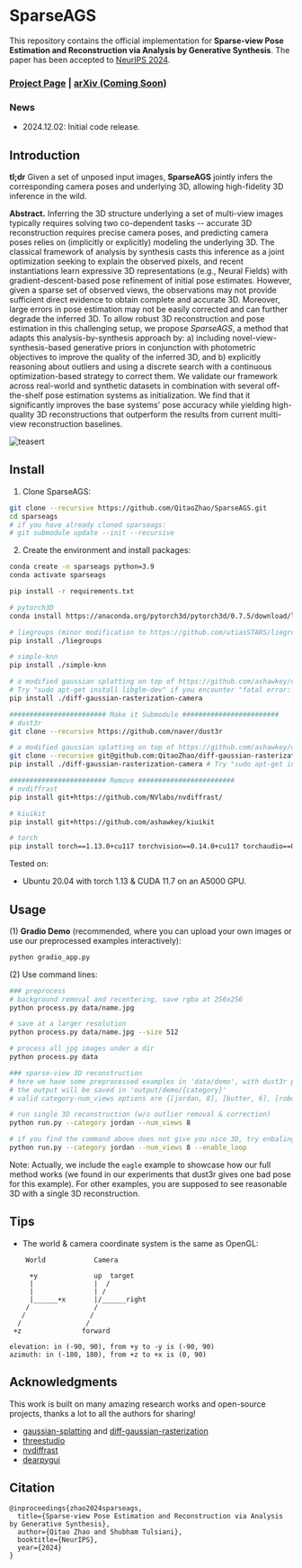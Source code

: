 # SparseAGS

This repository contains the official implementation for **Sparse-view Pose Estimation and Reconstruction via Analysis by Generative Synthesis**. The paper has been accepted to [NeurIPS 2024](https://neurips.cc/Conferences/2024).

### [Project Page](https://qitaozhao.github.io/SparseAGS) | [arXiv (Coming Soon)](https://qitaozhao.github.io/SparseAGS)

### News

- 2024.12.02: Initial code release.

## Introduction

**tl;dr** Given a set of unposed input images, **SparseAGS** jointly infers the corresponding camera poses and underlying 3D, allowing high-fidelity 3D inference in the wild.

**Abstract.** Inferring the 3D structure underlying a set of multi-view images typically requires solving two co-dependent tasks -- accurate 3D reconstruction requires precise camera poses, and predicting camera poses relies on (implicitly or explicitly) modeling the underlying 3D. The classical framework of analysis by synthesis casts this inference as a joint optimization seeking to explain the observed pixels, and recent instantiations learn expressive 3D representations (e.g., Neural Fields) with gradient-descent-based pose refinement of initial pose estimates. However, given a sparse set of observed views, the observations may not provide sufficient direct evidence to obtain complete and accurate 3D. Moreover, large errors in pose estimation may not be easily corrected and can further degrade the inferred 3D. To allow robust 3D reconstruction and pose estimation in this challenging setup, we propose *SparseAGS*, a method that adapts this analysis-by-synthesis approach by: a) including novel-view-synthesis-based generative priors in conjunction with photometric objectives to improve the quality of the inferred 3D, and b) explicitly reasoning about outliers and using a discrete search with a continuous optimization-based strategy to correct them. We validate our framework across real-world and synthetic datasets in combination with several off-the-shelf pose estimation systems as initialization. We find that it significantly improves the base systems' pose accuracy while yielding high-quality 3D reconstructions that outperform the results from current multi-view reconstruction baselines.

![teasert](assets/teaser.gif)

## Install

1. Clone SparseAGS:

```bash
git clone --recursive https://github.com/QitaoZhao/SparseAGS.git
cd sparseags
# if you have already cloned sparseags:
# git submodule update --init --recursive
```

2. Create the environment and install packages:

```bash
conda create -n sparseags python=3.9
conda activate sparseags

pip install -r requirements.txt

# pytorch3D
conda install https://anaconda.org/pytorch3d/pytorch3d/0.7.5/download/linux-64/pytorch3d-0.7.5-py39_cu117_pyt1130.tar.bz2

# liegroups (minor modification to https://github.com/utiasSTARS/liegroups)
pip install ./liegroups

# simple-knn
pip install ./simple-knn

# a modified gaussian splatting on top of https://github.com/ashawkey/diff-gaussian-rasterization, which enables camera pose optimization
# Try "sudo apt-get install libglm-dev" if you encounter "fatal error: glm/glm.hpp: No such file or directory"
pip install ./diff-gaussian-rasterization-camera 

######################## Make it Submodule ########################
# dust3r
git clone --recursive https://github.com/naver/dust3r

# a modified gaussian splatting on top of https://github.com/ashawkey/diff-gaussian-rasterization, which enables camera pose optimization
git clone --recursive git@github.com:QitaoZhao/diff-gaussian-rasterization-camera.git
pip install ./diff-gaussian-rasterization-camera # Try "sudo apt-get install libglm-dev" if you encounter "fatal error: glm/glm.hpp: No such file or directory"

######################## Remove ########################
# nvdiffrast
pip install git+https://github.com/NVlabs/nvdiffrast/

# kiuikit
pip install git+https://github.com/ashawkey/kiuikit

# torch
pip install torch==1.13.0+cu117 torchvision==0.14.0+cu117 torchaudio==0.13.0 --extra-index-url https://download.pytorch.org/whl/cu117
```

Tested on:

- Ubuntu 20.04 with torch 1.13 & CUDA 11.7 on an A5000 GPU.

## Usage

(1) **Gradio Demo** (recommended, where you can upload your own images or use our preprocessed examples interactively):

```bash
python gradio_app.py
```

(2) Use command lines:

```bash
### preprocess
# background removal and recentering, save rgba at 256x256
python process.py data/name.jpg

# save at a larger resolution
python process.py data/name.jpg --size 512

# process all jpg images under a dir
python process.py data

### sparse-view 3D reconstruction
# here we have some preprocessed examples in 'data/demo', with dust3r pose initialization
# the output will be saved in 'output/demo/{category}'
# valid category-num_views options are {[jordan, 8], [butter, 6], [robot, 8], [eagle, 8]}

# run single 3D reconstruction (w/o outlier removal & correction)
python run.py --category jordan --num_views 8 

# if you find the command above does not give you nice 3D, try enbaling loop-based outlier removal & correction (which takes more time)
python run.py --category jordan --num_views 8 --enable_loop
```

Note: Actually, we include the `eagle` example to showcase how our full method works (we found in our experiments that dust3r gives one bad pose for this example). For other examples, you are supposed to see reasonable 3D with a single 3D reconstruction.

## Tips

* The world & camera coordinate system is the same as OpenGL:
```
    World            Camera        
  
     +y              up  target                                              
     |               |  /                                            
     |               | /                                                
     |______+x       |/______right                                      
    /                /         
   /                /          
  /                /           
 +z               forward           

elevation: in (-90, 90), from +y to -y is (-90, 90)
azimuth: in (-180, 180), from +z to +x is (0, 90)
```

## Acknowledgments

This work is built on many amazing research works and open-source projects, thanks a lot to all the authors for sharing!

- [gaussian-splatting](https://github.com/graphdeco-inria/gaussian-splatting) and [diff-gaussian-rasterization](https://github.com/graphdeco-inria/diff-gaussian-rasterization)
- [threestudio](https://github.com/threestudio-project/threestudio)
- [nvdiffrast](https://github.com/NVlabs/nvdiffrast)
- [dearpygui](https://github.com/hoffstadt/DearPyGui)

## Citation

```
@inproceedings{zhao2024sparseags,
  title={Sparse-view Pose Estimation and Reconstruction via Analysis by Generative Synthesis}, 
  author={Qitao Zhao and Shubham Tulsiani},
  booktitle={NeurIPS},
  year={2024}
}
```
